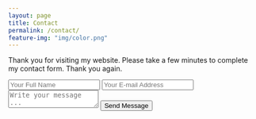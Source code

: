 ```yaml
---
layout: page
title: Contact
permalink: /contact/
feature-img: "img/color.png"
---
```


Thank you for visiting my website.  Please take a few minutes to complete my contact form.  Thank you again.

<form action="https://getsimpleform.com/messages?form_api_token=e0edf97756e952b02f8299cc2f152395" method="post">

  <!-- the redirect_to is optional, the form will redirect to the referrer on submission -->
  <input type='hidden' name='redirect_to' value='http://stephencoyne.me/thank-you'/>
  <input type='text' name='name' placeholder='Your Full Name' />
  <input type='email' name='email' placeholder='Your E-mail Address' />
  <textarea name='message' placeholder='Write your message ...'></textarea>
  <input type='submit' value='Send Message' />
</form>
